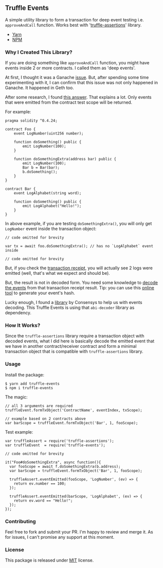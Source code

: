 ## Truffle Events

A simple utility library to form a transaction for deep event testing i.e. `approveAndCall` function. Works best with '[truffle-assertions](https://yarnpkg.com/en/package/truffle-assertions)' library.

- [Yarn](https://yarnpkg.com/en/package/truffle-events)
- [NPM](https://www.npmjs.com/package/truffle-events)

### Why I Created This Library?

If you are doing something like `approveAndCall` function, you might have events inside 2 or more contracts. I called them as 'deep events'.

At first, I thought it was a Ganache [issue](https://github.com/trufflesuite/ganache/issues/833). But, after spending some time experimenting with it, I can confirm that this issue was not only happened in Ganache. It happened in Geth too.

After some research, I found [this answer](https://ethereum.stackexchange.com/a/48389/26362). That explains a lot. Only events that were emitted from the contract test scope will be returned.

For example:

```
pragma solidity ^0.4.24;

contract Foo {
    event LogNumber(uint256 number);

    function doSomething() public {
        emit LogNumber(100);
    }

    function doSomethingExtra(address bar) public {
        emit LogNumber(100);
        Bar b = Bar(bar);
        b.doSomething();
    }
}

contract Bar {
    event LogAlphabet(string word);

    function doSomething() public {
        emit LogAlphabet("Hello!");
    }
}
```

In above example, if you are testing `doSomethingExtra()`, you will only get `LogNumber` event inside the transaction object:

```
// code omitted for brevity

var tx = await foo.doSomethingExtra(); // has no `LogAlphabet` event inside

// code omitted for brevity
```

But, if you check the [transaction receipt](https://github.com/ethereum/wiki/wiki/JSON-RPC#eth_gettransactionreceipt), you will actually see 2 logs were emitted (well, that's what we expect and should be).

But, the result is not in decoded form. You need some knowledge to [decode the events](https://codeburst.io/deep-dive-into-ethereum-logs-a8d2047c7371) from that transaction receipt result. Tip: you can use this [online tool](https://emn178.github.io/online-tools/keccak_256.html) to generate your event's hash.

Lucky enough, I found a [library](https://github.com/ConsenSys/abi-decoder/) by Consensys to help us with events decoding. This Truffle Events is using that `abi-decoder` library as dependency.

### How It Works?

Since the `truffle-assertions` library require a transaction object with decoded events, what I did here is basically decode the emitted event that we have in another contract/receiver contract and form a minimal transaction object that is compatible with `truffle-assertions` library.

### Usage

Install the package:

```
$ yarn add truffle-events
$ npm i truffle-events
```

The magic:

```
// all 3 arguments are required
truffleEvent.formTxObject('ContractName', eventIndex, txScope);

// example based on 2 contracts above
var barScope = truffleEvent.formTxObject('Bar', 1, fooScope);
```

Test example:

```
var truffleAssert = require('truffle-assertions');
var truffleEvent  = require('truffle-events');

// code omitted for brevity

it("Foo#doSomethingExtra", async function(){
  var fooScope = await f.doSomethingExtra(b.address);
  var barScope = truffleEvent.formTxObject('Bar', 1, fooScope);

  truffleAssert.eventEmitted(fooScope, 'LogNumber', (ev) => {
    return ev.number == 100;
  });

  truffleAssert.eventEmitted(barScope, 'LogAlphabet', (ev) => {
    return ev.word == "Hello!";
  });
});
```

### Contributing

Feel free to fork and submit your PR. I'm happy to review and merge it. As for issues, I can't promise any support at this moment.

### License

This package is released under [MIT](https://choosealicense.com/licenses/mit/) license.
